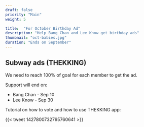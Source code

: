 ```yaml
---
draft: false
priority: "Main"
weight: 5

title:  "For October Birthday Ad"
description: "Help Bang Chan and Lee Know get birthday ads"
thumbnail: "oct-babies.jpg"
duration: "Ends on September"
---
```


## Subway ads (THEKKING)

We need to reach 100% of goal for each member to get the ad.

Support will end on:
- Bang Chan - Sep 10
- Lee Know - Sep 30

Tutorial on how to vote and how to use THEKKING app:

{{< tweet 1427800732795760641 >}}
